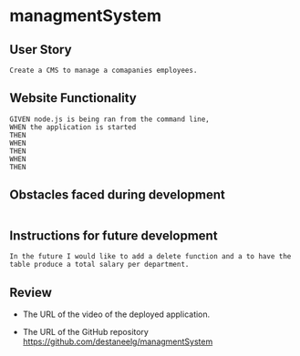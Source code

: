 # managmentSystem

## User Story
```
Create a CMS to manage a comapanies employees. 
```
## Website Functionality
```
GIVEN node.js is being ran from the command line, 
WHEN the application is started 
THEN
WHEN
THEN
WHEN
THEN
```
## Obstacles faced during development
```

```
## Instructions for future development
```
In the future I would like to add a delete function and a to have the table produce a total salary per department. 
```
## Review
* The URL of the video of the deployed application. 


* The URL of the GitHub repository
 https://github.com/destaneelg/managmentSystem
